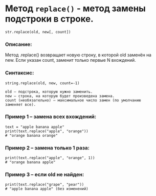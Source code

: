 # Метод `replace()` - метод замены подстроки в строке.

`str.replace(old, new[, count])`

### Описание:
Метод .replace() возвращает новую строку, в которой old заменён на new.
Если указан count, заменит только первые N вхождений.

### Синтаксис:

`string.replace(old, new, count=-1)`

    old – подстрока, которую нужно заменить.
    new – строка, на которую будет произведена замена.
    count (необязательно) – максимальное число замен (по умолчанию заменяет все).

### Пример 1 – замена всех вхождений:
```
text = "apple banana apple"
print(text.replace("apple", "orange"))  
# "orange banana orange"
```
### Пример 2 – замена только 1 раза:
```
print(text.replace("apple", "orange", 1))  
# "orange banana apple"
```
### Пример 3 – если old не найден:
```
print(text.replace("grape", "pear"))  
# "apple banana apple" (без изменений)
```